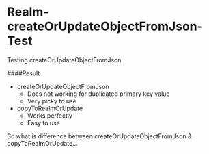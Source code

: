 # Realm-createOrUpdateObjectFromJson-Test

Testing createOrUpdateObjectFromJson

####Result
- createOrUpdateObjectFromJson 
  - Does not working for duplicated primary key value
  - Very picky to use
- copyToRealmOrUpdate
  - Works perfectly
  - Easy to use
  
So what is difference between createOrUpdateObjectFromJson & copyToRealmOrUpdate...
